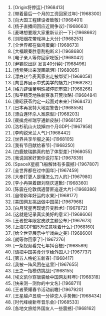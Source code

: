 
1. [Origin将停运]-[1968413]
1. [带着最后一个月的工资回家过年]-[1968300]
1. [向大国工程建设者致敬]-[1968401]
1. [杨子直播间回应近期争议]-[1968663]
1. [麦琳想要跟大家重新认识一下]-[1968662]
1. [浏阳烟花带戏神上大分]-[1968253]
1. [全世界都在做鸡蛋羹]-[1968673]
1. [大福跟秦胜意割袍断义]-[1968680]
1. [电子亲人等你回家吃饭]-[1968042]
1. [尹锡悦出庭 发言40分钟]-[1968496]
1. [杨紫哭出来漫画飙泪]-[1968085]
1. [漂白赵今麦离家出走被绑架]-[1968058]
1. [向世界展示中式美学的魅力]-[1968282]
1. [格力辟谣董明珠被停职审查]-[1968266]
1. [和平精英地铁新赛季开荒攻略]-[1968484]
1. [重昭茯苓约定一起面对未来]-[1968473]
1. [日本再发特大地震警告]-[1968558]
1. [漂白连环杀人案原型]-[1968203]
1. [裴擒虎祥瑞亨通新皮肤]-[1968135]
1. [洛杉矶山火烧掉四个月GDP]-[1967958]
1. [李昀锐米兰人气]-[1968442]
1. [世界共享华服之美]-[1968105]
1. [我有节目献给春节]-[1968250]
1. [白鹿敖瑞鹏真的拍了体型差]-[1968055]
1. [我说回家好累你说打车]-[1967839]
1. [SpaceX星舰飞船解体有多震撼]-[1967807]
1. [全世界都在过中国年]-[1967459]
1. [大奉打更人是懂怎么刀人的]-[1967980]
1. [李小冉哭着跟刘晓庆道歉]-[1968360]
1. [陈震在伦敦偶遇警匪追逐大片]-[1968386]
1. [自带新年好运的水果]-[1968177]
1. [美国网友挑战做中国菜]-[1967968]
1. [白月梵星再现诡异变脸术]-[1967872]
1. [这就是记录真实美好的意义]-[1968606]
1. [王者蛇年限定皮肤主题公布]-[1967673]
1. [上海GDP超5万亿意味着什么]-[1968160]
1. [给全世界展示中华戏曲之美]-[1968600]
1. [就等你回家了]-[1967276]
1. [一条视频看完七年抖音梗]-[1968589]
1. [请把中国美食分享给外国人]-[1967737]
1. [第五人格蛇五新春]-[1968417]
1. [我被一阵风困在这里]-[1967655]
1. [王之一指模仿挑战]-[1968155]
1. [埃文凯尔穿唐装给中国网友拜年]-[1968318]
1. [快来测一测你的中文名]-[1968711]
1. [王者荣耀春节活动前瞻]-[1967920]
1. [王星越卢昱晓一分钟恋人手势舞]-[1968434]
1. [时代峰峻新年音乐会]-[1968533]
1. [各地文旅给外国友人一些震撼]-[1968162]